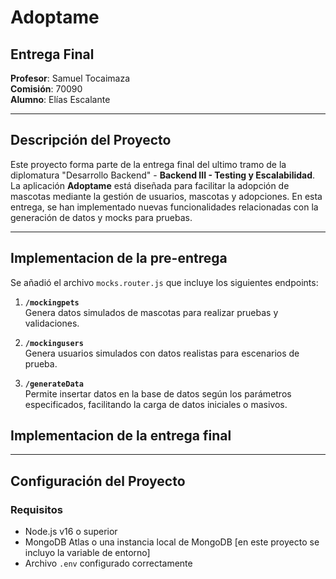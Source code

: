 # Adoptame

## Entrega Final

**Profesor**: Samuel Tocaimaza  
**Comisión**: 70090  
**Alumno**: Elías Escalante  

---

## Descripción del Proyecto

Este proyecto forma parte de la entrega final del ultimo tramo de la diplomatura "Desarrollo Backend" -  **Backend III - Testing y Escalabilidad**. La aplicación **Adoptame** está diseñada para facilitar la adopción de mascotas mediante la gestión de usuarios, mascotas y adopciones. En esta entrega, se han implementado nuevas funcionalidades relacionadas con la generación de datos y mocks para pruebas.

---

## Implementacion de la pre-entrega

Se añadió el archivo `mocks.router.js` que incluye los siguientes endpoints:

1. **`/mockingpets`**  
   Genera datos simulados de mascotas para realizar pruebas y validaciones.  

2. **`/mockingusers`**  
   Genera usuarios simulados con datos realistas para escenarios de prueba.  

3. **`/generateData`**  
   Permite insertar datos en la base de datos según los parámetros especificados, facilitando la carga de datos iniciales o masivos.  

## Implementacion de la entrega final


---

## Configuración del Proyecto
### Requisitos
- Node.js v16 o superior
- MongoDB Atlas o una instancia local de MongoDB [en este proyecto se incluyo la variable de entorno]
- Archivo `.env` configurado correctamente

